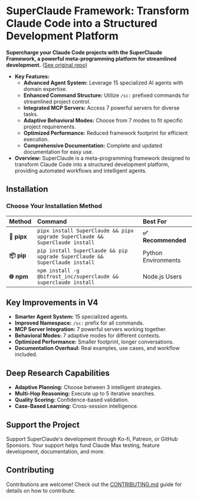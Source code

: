 # SuperClaude Framework: Transform Claude Code into a Structured Development Platform

**Supercharge your Claude Code projects with the SuperClaude Framework, a powerful meta-programming platform for streamlined development.** ([See original repo](https://github.com/SuperClaude-Org/SuperClaude_Framework))

*   **Key Features:**
    *   **Advanced Agent System:** Leverage 15 specialized AI agents with domain expertise.
    *   **Enhanced Command Structure:** Utilize `/sc:` prefixed commands for streamlined project control.
    *   **Integrated MCP Servers:** Access 7 powerful servers for diverse tasks.
    *   **Adaptive Behavioral Modes:** Choose from 7 modes to fit specific project requirements.
    *   **Optimized Performance:** Reduced framework footprint for efficient execution.
    *   **Comprehensive Documentation:** Complete and updated documentation for easy use.
*   **Overview:** SuperClaude is a meta-programming framework designed to transform Claude Code into a structured development platform, providing automated workflows and intelligent agents.

## Installation

### Choose Your Installation Method

| Method | Command                                                               | Best For                 |
| :----- | :-------------------------------------------------------------------- | :----------------------- |
| **🐍 pipx**  | `pipx install SuperClaude && pipx upgrade SuperClaude && SuperClaude install` | **✅ Recommended** |
| **📦 pip**   | `pip install SuperClaude && pip upgrade SuperClaude && SuperClaude install` | Python Environments |
| **🌐 npm**   | `npm install -g @bifrost_inc/superclaude && superclaude install`  | Node.js Users            |

## Key Improvements in V4

*   **Smarter Agent System:** 15 specialized agents.
*   **Improved Namespace:** `/sc:` prefix for all commands.
*   **MCP Server Integration:** 7 powerful servers working together.
*   **Behavioral Modes:** 7 adaptive modes for different contexts.
*   **Optimized Performance:** Smaller footprint, longer conversations.
*   **Documentation Overhaul:** Real examples, use cases, and workflow included.

## Deep Research Capabilities

*   **Adaptive Planning:** Choose between 3 intelligent strategies.
*   **Multi-Hop Reasoning:** Execute up to 5 iterative searches.
*   **Quality Scoring:** Confidence-based validation.
*   **Case-Based Learning:** Cross-session intelligence.

## Support the Project

Support SuperClaude's development through Ko-fi, Patreon, or GitHub Sponsors. Your support helps fund Claude Max testing, feature development, documentation, and more.

## Contributing

Contributions are welcome! Check out the [CONTRIBUTING.md](CONTRIBUTING.md) guide for details on how to contribute.